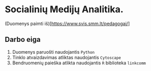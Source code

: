 # Socialinių Medijų Analitika.

(Duomenys paimti iš)[https://www.svis.smm.lt/pedagogai/]

## Darbo eiga

1. Duomenys paruošti naudojantis `Python`
2. Tinklo atvaizdavimas atliktas naudojantis `Cytoscape`
3. Bendruomenių paieška atlikta naudojantis `R` biblioteka `linkcomm`